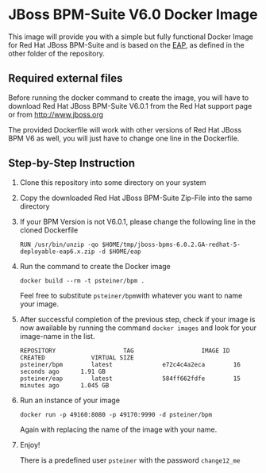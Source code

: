 JBoss BPM-Suite V6.0 Docker Image
=================================

This image will provide you with a simple but fully functional Docker Image for
Red Hat JBoss BPM-Suite and is based on the [EAP](https://github.com/PatrickSteiner/DockerImages/tree/master/EAP_Image), as defined in the other folder of the repository.


Required external files
-----------------------

Before running the docker command to create the image, you will have to download Red Hat JBoss BPM-Suite V6.0.1 from the Red Hat support page or from http://www.jboss.org

The provided Dockerfile will work with other versions of Red Hat JBoss BPM V6 as well, you will just have to change one line in the Dockerfile.

Step-by-Step Instruction
------------------------
1. Clone this repository into some directory on your system
2. Copy the downloaded Red Hat JBoss BPM-Suite Zip-File into the same directory
3. If your BPM Version is not V6.0.1, please change the following line in the cloned Dockerfile

   ```
   RUN /usr/bin/unzip -qo $HOME/tmp/jboss-bpms-6.0.2.GA-redhat-5-deployable-eap6.x.zip -d $HOME/eap
   ```
4. Run the command to create the Docker image

   ```
   docker build --rm -t psteiner/bpm .
   ```

   Feel free to substitute `psteiner/bpm`with whatever you want to name your image.
5. After successful completion of the previous step, check if your image is now awailable by running the command `docker images` and look for your image-name in the list. 

   ```
   REPOSITORY                   TAG                   IMAGE ID            CREATED             VIRTUAL SIZE
   psteiner/bpm        latest              e72c4c4a2eca        16 seconds ago      1.91 GB
   psteiner/eap        latest              584ff662fdfe        15 minutes ago      1.045 GB
   ```
6. Run an instance of your image

   ```
   docker run -p 49160:8080 -p 49170:9990 -d psteiner/bpm
   ```

   Again with replacing the name of the image with your name.
7. Enjoy!

   There is a predefined user `psteiner` with the password `change12_me`
